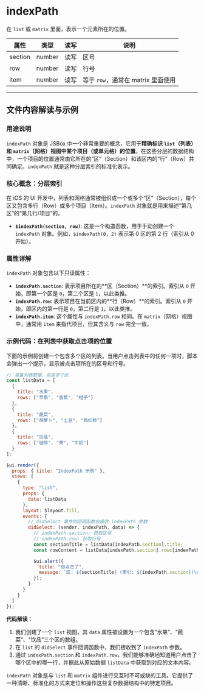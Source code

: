 # indexPath

在 `list` 或 `matrix` 里面，表示一个元素所在的位置。

属性 | 类型 | 读写 | 说明
---|---|---|---
section | number | 读写 | 区号
row | number | 读写 | 行号
item | number | 读写 | 等于 `row`，通常在 matrix 里面使用

---

## 文件内容解读与示例

### 用途说明

`indexPath` 对象是 JSBox 中一个非常重要的概念，它用于**精确标识 `list`（列表）和 `matrix`（网格）视图中某个项目（或单元格）的位置**。在这些分层的数据结构中，一个项目的位置通常由它所在的“区”（Section）和该区内的“行”（Row）共同确定。`indexPath` 就是这种分层索引的标准化表示。

### 核心概念：分层索引

在 iOS 的 UI 开发中，列表和网格通常被组织成一个或多个“区”（Section），每个区又包含多行（Row）或多个项目（Item）。`indexPath` 对象就是用来描述“第几区”的“第几行/项目”的。

-   **`$indexPath(section, row)`**: 这是一个构造函数，用于手动创建一个 `indexPath` 对象。例如，`$indexPath(0, 2)` 表示第 0 区的第 2 行（索引从 0 开始）。

### 属性详解

`indexPath` 对象包含以下只读属性：

-   **`indexPath.section`**: 表示项目所在的**区（Section）**的索引。索引从 `0` 开始，即第一个区是 `0`，第二个区是 `1`，以此类推。
-   **`indexPath.row`**: 表示项目在当前区内的**行（Row）**的索引。索引从 `0` 开始，即区内的第一行是 `0`，第二行是 `1`，以此类推。
-   **`indexPath.item`**: 这个属性与 `indexPath.row` 相同。在 `matrix`（网格）视图中，通常用 `item` 来指代项目，但其含义与 `row` 完全一致。

### 示例代码：在列表中获取点击项的位置

下面的示例将创建一个包含多个区的列表。当用户点击列表中的任何一项时，脚本会弹出一个提示，显示被点击项所在的区号和行号。

```javascript
// 准备列表数据，包含多个区
const listData = [
  {
    title: "水果",
    rows: ["苹果", "香蕉", "橙子"]
  },
  {
    title: "蔬菜",
    rows: ["胡萝卜", "土豆", "西红柿"]
  },
  {
    title: "饮品",
    rows: ["咖啡", "茶", "牛奶"]
  }
];

$ui.render({
  props: { title: "IndexPath 示例" },
  views: [
    {
      type: "list",
      props: {
        data: listData
      },
      layout: $layout.fill,
      events: {
        // didSelect 事件的回调函数会接收 indexPath 参数
        didSelect: (sender, indexPath, data) => {
          // indexPath.section: 获取区号
          // indexPath.row: 获取行号
          const sectionTitle = listData[indexPath.section].title;
          const rowContent = listData[indexPath.section].rows[indexPath.row];

          $ui.alert({
            title: "你点击了",
            message: `区: ${sectionTitle} (索引: ${indexPath.section})\n行: ${rowContent} (索引: ${indexPath.row})`
          });
        }
      }
    }
  ]
});
```

**代码解读**：

1.  我们创建了一个 `list` 视图，其 `data` 属性被设置为一个包含“水果”、“蔬菜”、“饮品”三个区的数组。
2.  在 `list` 的 `didSelect` 事件回调函数中，我们接收到了 `indexPath` 参数。
3.  通过 `indexPath.section` 和 `indexPath.row`，我们能够准确地知道用户点击了哪个区中的哪一行，并据此从原始数据 `listData` 中获取到对应的文本内容。

`indexPath` 对象是与 `list` 和 `matrix` 组件进行交互时不可或缺的工具。它提供了一种清晰、标准化的方式来定位和操作这些复杂数据结构中的特定项目。 
